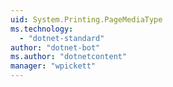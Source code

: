 ```yaml
---
uid: System.Printing.PageMediaType
ms.technology: 
  - "dotnet-standard"
author: "dotnet-bot"
ms.author: "dotnetcontent"
manager: "wpickett"
---
```

